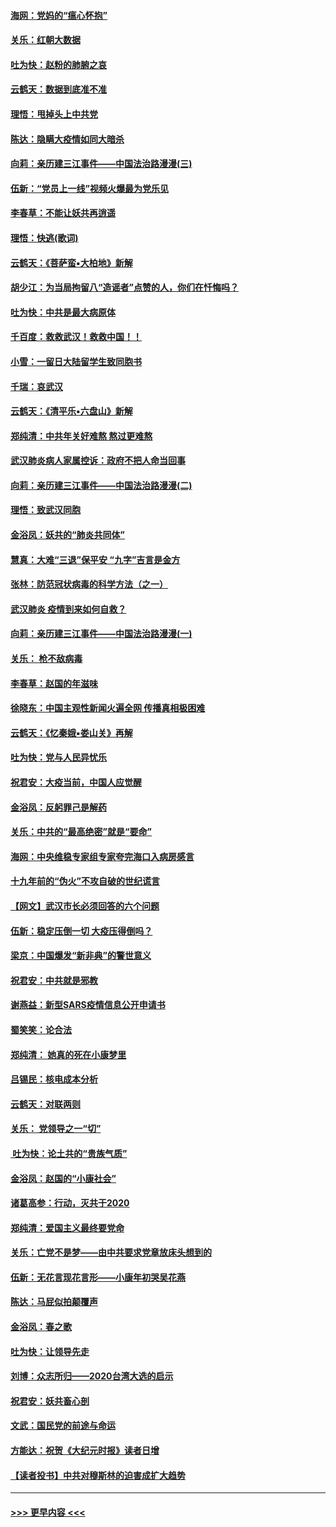 #### [海网：党妈的“瘟心怀抱”](../pages/nsc993/n11840740.md?t=02032055) 
#### [关乐：红朝大数据](../pages/nsc993/n11840675.md?t=02032055) 
#### [吐为快：赵粉的肺腑之哀](../pages/nsc993/n11840618.md?t=02032055) 
#### [云鹤天：数据到底准不准](../pages/nsc993/n11840325.md?t=02032055) 
#### [理悟：甩掉头上中共党](../pages/nsc993/n11838826.md?t=02032055) 
#### [陈达：隐瞒大疫情如同大暗杀](../pages/nsc993/n11838771.md?t=02032055) 
#### [向莉：亲历建三江事件——中国法治路漫漫(三)](../pages/nsc993/n11831825.md?t=02032055) 
#### [伍新：“党员上一线”视频火爆最为党乐见](../pages/nsc993/n11838200.md?t=02032055) 
#### [李春草：不能让妖共再逍遥](../pages/nsc993/n11838102.md?t=02032055) 
#### [理悟：快逃(歌词)](../pages/nsc993/n11838083.md?t=02032055) 
#### [云鹤天：《菩萨蛮▪大柏地》新解](../pages/nsc993/n11838059.md?t=02032055) 
#### [胡少江：为当局拘留八“造谣者”点赞的人，你们在忏悔吗？](../pages/nsc993/n11836801.md?t=02032055) 
#### [吐为快：中共是最大病原体](../pages/nsc993/n11836748.md?t=02032055) 
#### [千百度：救救武汉！救救中国！！](../pages/nsc993/n11836145.md?t=02032055) 
#### [小雪：一留日大陆留学生致同胞书](../pages/nsc993/n11834624.md?t=02032055) 
#### [千瑞：哀武汉](../pages/nsc993/n11833647.md?t=02032055) 
#### [云鹤天：《清平乐▪六盘山》新解](../pages/nsc993/n11833611.md?t=02032055) 
#### [郑纯清：中共年关好难熬 熬过更难熬](../pages/nsc993/n11833489.md?t=02032055) 
#### [武汉肺炎病人家属控诉：政府不把人命当回事](../pages/nsc993/n11833205.md?t=02032055) 
#### [向莉：亲历建三江事件——中国法治路漫漫(二)](../pages/nsc993/n11829102.md?t=02032055) 
#### [理悟：致武汉同胞](../pages/nsc993/n11831522.md?t=02032055) 
#### [金浴凤：妖共的“肺炎共同体”](../pages/nsc993/n11829448.md?t=02032055) 
#### [慧真：大难“三退”保平安 “九字”吉言是金方](../pages/nsc993/n11829501.md?t=02032055) 
#### [张林：防范冠状病毒的科学方法（之一）](../pages/nsc993/n11828618.md?t=02032055) 
#### [武汉肺炎 疫情到来如何自救？](../pages/nsc993/n11827632.md?t=02032055) 
#### [向莉：亲历建三江事件——中国法治路漫漫(一)](../pages/nsc993/n11827190.md?t=02032055) 
#### [关乐： 枪不敌病毒](../pages/nsc993/n11826746.md?t=02032055) 
#### [李春草：赵国的年滋味](../pages/nsc993/n11826321.md?t=02032055) 
#### [徐晓东：中国主观性新闻火遍全网 传播真相极困难](../pages/nsc993/n11826508.md?t=02032055) 
#### [云鹤天：《忆秦娥▪娄山关》再解](../pages/nsc993/n11824682.md?t=02032055) 
#### [吐为快：党与人民异忧乐](../pages/nsc993/n11824660.md?t=02032055) 
#### [祝君安：大疫当前，中国人应觉醒](../pages/nsc993/n11821946.md?t=02032055) 
#### [金浴凤：反躬罪己是解药](../pages/nsc993/n11820280.md?t=02032055) 
#### [关乐：中共的“最高绝密”就是“要命”](../pages/nsc993/n11816946.md?t=02032055) 
#### [海网：中央维稳专家组专家夸完海口入病房感言](../pages/nsc993/n11815138.md?t=02032055) 
#### [十九年前的“伪火”不攻自破的世纪谎言](../pages/nsc993/n11813238.md?t=02032055) 
#### [【网文】武汉市长必须回答的六个问题](../pages/nsc993/n11813848.md?t=02032055) 
#### [伍新：稳定压倒一切 大疫压得倒吗？](../pages/nsc993/n11812634.md?t=02032055) 
#### [梁京：中国爆发“新非典”的警世意义](../pages/nsc993/n11812554.md?t=02032055) 
#### [祝君安：中共就是邪教](../pages/nsc993/n11812431.md?t=02032055) 
#### [谢燕益：新型SARS疫情信息公开申请书](../pages/nsc993/n11808840.md?t=02032055) 
#### [蜀笑笑：论合法](../pages/nsc993/n11808064.md?t=02032055) 
#### [郑纯清： 她真的死在小康梦里](../pages/nsc993/n11806623.md?t=02032055) 
#### [吕锡民：核电成本分析](../pages/nsc993/n11806284.md?t=02032055) 
#### [云鹤天：对联两则](../pages/nsc993/n11805957.md?t=02032055) 
#### [关乐： 党领导之一“切”](../pages/nsc993/n11804505.md?t=02032055) 
#### [ 吐为快：论土共的“贵族气质”](../pages/nsc993/n11804490.md?t=02032055) 
#### [金浴凤：赵国的“小康社会”](../pages/nsc993/n11804452.md?t=02032055) 
#### [诸葛高参：行动，灭共于2020](../pages/nsc993/n11804120.md?t=02032055) 
#### [郑纯清：爱国主义最终要党命](../pages/nsc993/n11802197.md?t=02032055) 
#### [关乐：亡党不是梦——由中共要求党章放床头想到的](../pages/nsc993/n11802156.md?t=02032055) 
#### [伍新：无花言现花言形——小康年初哭吴花燕](../pages/nsc993/n11800044.md?t=02032055) 
#### [陈达：马屁似拍颠覆声](../pages/nsc993/n11800010.md?t=02032055) 
#### [金浴凤：春之歌](../pages/nsc993/n11797687.md?t=02032055) 
#### [吐为快：让领导先走](../pages/nsc993/n11797512.md?t=02032055) 
#### [刘博：众志所归——2020台湾大选的启示](../pages/nsc993/n11796878.md?t=02032055) 
#### [祝君安：妖共畜心剖](../pages/nsc993/n11794273.md?t=02032055) 
#### [文武：国民党的前途与命运](../pages/nsc993/n11794198.md?t=02032055) 
#### [方能达：祝贺《大纪元时报》读者日增](../pages/nsc993/n11793807.md?t=02032055) 
#### [【读者投书】中共对穆斯林的迫害成扩大趋势](../pages/nsc993/n11791371.md?t=02032055) 

----
#### [ >>> 更早内容 <<< ](../indexes/nsc993-earlier.md)
